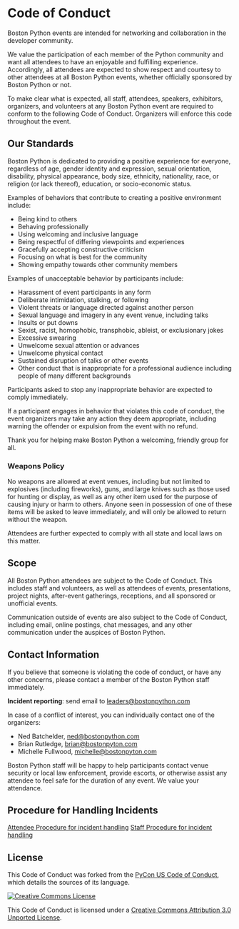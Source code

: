 # Code of Conduct

Boston Python events are intended for networking and collaboration in the developer community.

We value the participation of each member of the Python community and want all attendees to have an enjoyable and fulfilling experience. Accordingly, all attendees are expected to show respect and courtesy to other attendees at all Boston Python events, whether officially sponsored by Boston Python or not.

To make clear what is expected, all staff, attendees, speakers, exhibitors, organizers, and volunteers at any Boston Python event are required to conform to the following Code of Conduct. Organizers will enforce this code throughout the event.

## Our Standards

Boston Python is dedicated to providing a positive experience for everyone, regardless of age, gender identity and expression, sexual orientation, disability, physical appearance, body size, ethnicity, nationality, race, or religion (or lack thereof), education, or socio-economic status.

Examples of behaviors that contribute to creating a positive environment include:

- Being kind to others
- Behaving professionally
- Using welcoming and inclusive language
- Being respectful of differing viewpoints and experiences
- Gracefully accepting constructive criticism
- Focusing on what is best for the community
- Showing empathy towards other community members

Examples of unacceptable behavior by participants include:

- Harassment of event participants in any form
- Deliberate intimidation, stalking, or following
- Violent threats or language directed against another person
- Sexual language and imagery in any event venue, including talks
- Insults or put downs
- Sexist, racist, homophobic, transphobic, ableist, or exclusionary jokes
- Excessive swearing
- Unwelcome sexual attention or advances
- Unwelcome physical contact
- Sustained disruption of talks or other events
- Other conduct that is inappropriate for a professional audience including people of many different backgrounds

Participants asked to stop any inappropriate behavior are expected to comply immediately.

If a participant engages in behavior that violates this code of conduct, the event organizers may take any action they deem appropriate, including warning the offender or expulsion from the event with no refund.

Thank you for helping make Boston Python a welcoming, friendly group for all.

### Weapons Policy

No weapons are allowed at event venues, including but not limited to explosives (including fireworks), guns, and large knives such as those used for hunting or display, as well as any other item used for the purpose of causing injury or harm to others. Anyone seen in possession of one of these items will be asked to leave immediately, and will only be allowed to return without the weapon.

Attendees are further expected to comply with all state and local laws on this matter.

## Scope

All Boston Python attendees are subject to the Code of Conduct. This includes staff and volunteers, as well as attendees of events, presentations, project nights, after-event gatherings, receptions, and all sponsored or unofficial events.

Communication outside of events are also subject to the Code of Conduct, including email, online postings, chat messages, and any other communication under the auspices of Boston Python.

## Contact Information

If you believe that someone is violating the code of conduct, or have any other concerns, please contact a member of the Boston Python staff immediately.

**Incident reporting**: send email to <leaders@bostonpython.com>

In case of a conflict of interest, you can individually contact one of the organizers:

  * Ned Batchelder, <ned@bostonpython.com>
  * Brian Rutledge, <brian@bostonpyton.com>
  * Michelle Fullwood, <michelle@bostonpyton.com>

Boston Python staff will be happy to help participants contact venue security or local law enforcement, provide escorts, or otherwise assist any attendee to feel safe for the duration of any event. We value your attendance.

## Procedure for Handling Incidents

[Attendee Procedure for incident handling](https://us.pycon.org/2018/about/code-of-conduct/attendee-procedure/)
[Staff Procedure for incident handling](https://us.pycon.org/2018/about/code-of-conduct/staff-procedure/)

## License

This Code of Conduct was forked from the [PyCon US Code of Conduct](https://github.com/python/pycon-code-of-conduct/blob/master/code_of_conduct.md), which details the sources of its language.

[![Creative Commons License](http://i.creativecommons.org/l/by/3.0/88x31.png)](http://creativecommons.org/licenses/by/3.0/)

This Code of Conduct is licensed under a [Creative Commons Attribution 3.0 Unported License](http://creativecommons.org/licenses/by/3.0/).
